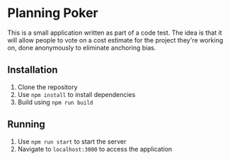 # Planning Poker
This is a small application written as part of a code test. The idea is that it will allow people to vote on a cost estimate for the project they're working on, done anonymously to eliminate anchoring bias. 

## Installation
1. Clone the repository
2. Use ``npm install`` to install dependencies
3. Build using ``npm run build``

## Running
1. Use ``npm run start`` to start the server
2. Navigate to ``localhost:3000`` to access the application 